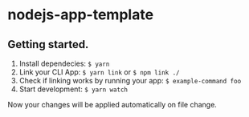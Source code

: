 # nodejs-app-template

 
## Getting started.
1. Install dependecies: `$ yarn`
2. Link your CLI App: `$ yarn link` or `$ npm link ./`
3. Check if linking works by running your app: `$ example-command foo`
4. Start development: `$ yarn watch`

Now your changes will be applied automatically on file change.